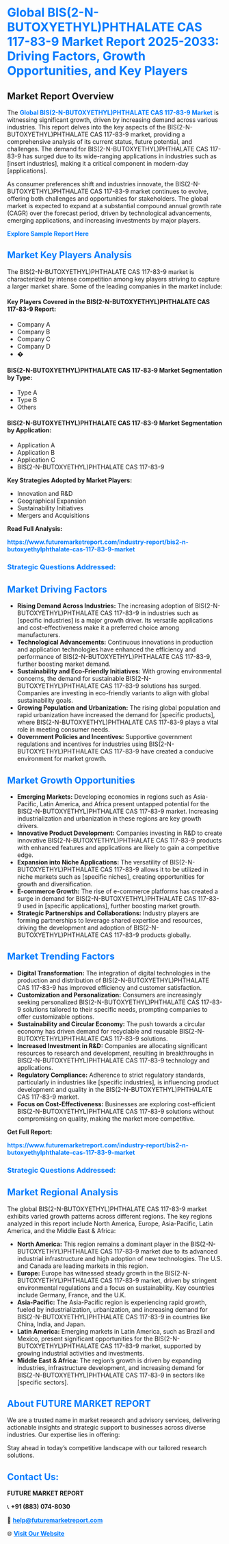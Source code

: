 <h1 style="color: #007BFF;">Global BIS(2-N-BUTOXYETHYL)PHTHALATE CAS 117-83-9 Market Report 2025-2033: Driving Factors, Growth Opportunities, and Key Players</h1>

<section id="overview">
<h2>Market Report Overview</h2>
<p>The <a href="https://www.futuremarketreport.com/industry-report/bis2-n-butoxyethylphthalate-cas-117-83-9-market" style="color: #007BFF; text-decoration: none;"><strong>Global BIS(2-N-BUTOXYETHYL)PHTHALATE CAS 117-83-9 Market</strong></a> is witnessing significant growth, driven by increasing demand across various industries. This report delves into the key aspects of the BIS(2-N-BUTOXYETHYL)PHTHALATE CAS 117-83-9 market, providing a comprehensive analysis of its current status, future potential, and challenges. The demand for BIS(2-N-BUTOXYETHYL)PHTHALATE CAS 117-83-9 has surged due to its wide-ranging applications in industries such as [insert industries], making it a critical component in modern-day [applications].</p>
<p>As consumer preferences shift and industries innovate, the BIS(2-N-BUTOXYETHYL)PHTHALATE CAS 117-83-9 market continues to evolve, offering both challenges and opportunities for stakeholders. The global market is expected to expand at a substantial compound annual growth rate (CAGR) over the forecast period, driven by technological advancements, emerging applications, and increasing investments by major players.</p>
</section>

<section id="overview">
<p><a href="https://www.futuremarketreport.com/request-sample/reportId=112619" style="color: #007BFF; text-decoration: none;"><strong>Explore Sample Report Here</strong></a></p>
</section>

<section id="key-players">
<h2 style="color: #007BFF;">Market Key Players Analysis</h2>
<p>The BIS(2-N-BUTOXYETHYL)PHTHALATE CAS 117-83-9 market is characterized by intense competition among key players striving to capture a larger market share. Some of the leading companies in the market include:</p>
<h4>Key Players Covered in the BIS(2-N-BUTOXYETHYL)PHTHALATE CAS 117-83-9 Report:</h4>
<ul><li>Company A</li><li>Company B</li><li>Company C</li><li>Company D</li><li>�</li></ul>
<h4>BIS(2-N-BUTOXYETHYL)PHTHALATE CAS 117-83-9 Market Segmentation by Type:</h4>
<ul><li>Type A</li><li>Type B</li><li>Others</li></ul>

<h4>BIS(2-N-BUTOXYETHYL)PHTHALATE CAS 117-83-9 Market Segmentation by Application:</h4>
<ul><li>Application A</li><li>Application B</li><li>Application C</li><li>BIS(2-N-BUTOXYETHYL)PHTHALATE CAS 117-83-9</li></ul>
<p><strong>Key Strategies Adopted by Market Players:</strong></p>
<ul>
<li>Innovation and R&D</li>
<li>Geographical Expansion</li>
<li>Sustainability Initiatives</li>
<li>Mergers and Acquisitions</li>
</ul>
</section>

<section>
<p><strong>Read Full Analysis: </strong></p><a href="https://www.futuremarketreport.com/industry-report/bis2-n-butoxyethylphthalate-cas-117-83-9-market" style="color: #007BFF; text-decoration: none;"><strong>https://www.futuremarketreport.com/industry-report/bis2-n-butoxyethylphthalate-cas-117-83-9-market</strong></a>
<h3 style="color: #007BFF;">Strategic Questions Addressed:</h3>
</section>

<section id="driving-factors">
<h2 style="color: #007BFF;">Market Driving Factors</h2>
<ul>
<li><strong>Rising Demand Across Industries:</strong> The increasing adoption of BIS(2-N-BUTOXYETHYL)PHTHALATE CAS 117-83-9 in industries such as [specific industries] is a major growth driver. Its versatile applications and cost-effectiveness make it a preferred choice among manufacturers.</li>
<li><strong>Technological Advancements:</strong> Continuous innovations in production and application technologies have enhanced the efficiency and performance of BIS(2-N-BUTOXYETHYL)PHTHALATE CAS 117-83-9, further boosting market demand.</li>
<li><strong>Sustainability and Eco-Friendly Initiatives:</strong> With growing environmental concerns, the demand for sustainable BIS(2-N-BUTOXYETHYL)PHTHALATE CAS 117-83-9 solutions has surged. Companies are investing in eco-friendly variants to align with global sustainability goals.</li>
<li><strong>Growing Population and Urbanization:</strong> The rising global population and rapid urbanization have increased the demand for [specific products], where BIS(2-N-BUTOXYETHYL)PHTHALATE CAS 117-83-9 plays a vital role in meeting consumer needs.</li>
<li><strong>Government Policies and Incentives:</strong> Supportive government regulations and incentives for industries using BIS(2-N-BUTOXYETHYL)PHTHALATE CAS 117-83-9 have created a conducive environment for market growth.</li>
</ul>
</section>

<section id="growth-opportunities">
<h2 style="color: #007BFF;">Market Growth Opportunities</h2>
<ul>
<li><strong>Emerging Markets:</strong> Developing economies in regions such as Asia-Pacific, Latin America, and Africa present untapped potential for the BIS(2-N-BUTOXYETHYL)PHTHALATE CAS 117-83-9 market. Increasing industrialization and urbanization in these regions are key growth drivers.</li>
<li><strong>Innovative Product Development:</strong> Companies investing in R&D to create innovative BIS(2-N-BUTOXYETHYL)PHTHALATE CAS 117-83-9 products with enhanced features and applications are likely to gain a competitive edge.</li>
<li><strong>Expansion into Niche Applications:</strong> The versatility of BIS(2-N-BUTOXYETHYL)PHTHALATE CAS 117-83-9 allows it to be utilized in niche markets such as [specific niches], creating opportunities for growth and diversification.</li>
<li><strong>E-commerce Growth:</strong> The rise of e-commerce platforms has created a surge in demand for BIS(2-N-BUTOXYETHYL)PHTHALATE CAS 117-83-9 used in [specific applications], further boosting market growth.</li>
<li><strong>Strategic Partnerships and Collaborations:</strong> Industry players are forming partnerships to leverage shared expertise and resources, driving the development and adoption of BIS(2-N-BUTOXYETHYL)PHTHALATE CAS 117-83-9 products globally.</li>
</ul>
</section>

<section id="trending-factors">
<h2 style="color: #007BFF;">Market Trending Factors</h2>
<ul>
<li><strong>Digital Transformation:</strong> The integration of digital technologies in the production and distribution of BIS(2-N-BUTOXYETHYL)PHTHALATE CAS 117-83-9 has improved efficiency and customer satisfaction.</li>
<li><strong>Customization and Personalization:</strong> Consumers are increasingly seeking personalized BIS(2-N-BUTOXYETHYL)PHTHALATE CAS 117-83-9 solutions tailored to their specific needs, prompting companies to offer customizable options.</li>
<li><strong>Sustainability and Circular Economy:</strong> The push towards a circular economy has driven demand for recyclable and reusable BIS(2-N-BUTOXYETHYL)PHTHALATE CAS 117-83-9 solutions.</li>
<li><strong>Increased Investment in R&D:</strong> Companies are allocating significant resources to research and development, resulting in breakthroughs in BIS(2-N-BUTOXYETHYL)PHTHALATE CAS 117-83-9 technology and applications.</li>
<li><strong>Regulatory Compliance:</strong> Adherence to strict regulatory standards, particularly in industries like [specific industries], is influencing product development and quality in the BIS(2-N-BUTOXYETHYL)PHTHALATE CAS 117-83-9 market.</li>
<li><strong>Focus on Cost-Effectiveness:</strong> Businesses are exploring cost-efficient BIS(2-N-BUTOXYETHYL)PHTHALATE CAS 117-83-9 solutions without compromising on quality, making the market more competitive.</li>
</ul>
</section>

<section>
<p><strong>Get Full Report: </strong></p><a href="https://www.futuremarketreport.com/industry-report/bis2-n-butoxyethylphthalate-cas-117-83-9-market" style="color: #007BFF; text-decoration: none;"><strong>https://www.futuremarketreport.com/industry-report/bis2-n-butoxyethylphthalate-cas-117-83-9-market</strong></a>
<h3 style="color: #007BFF;">Strategic Questions Addressed:</h3>
</section>


<section id="regional-analysis">
<h2 style="color: #007BFF;">Market Regional Analysis</h2>
<p>The global BIS(2-N-BUTOXYETHYL)PHTHALATE CAS 117-83-9 market exhibits varied growth patterns across different regions. The key regions analyzed in this report include North America, Europe, Asia-Pacific, Latin America, and the Middle East & Africa:</p>
<ul>
<li><strong>North America:</strong> This region remains a dominant player in the BIS(2-N-BUTOXYETHYL)PHTHALATE CAS 117-83-9 market due to its advanced industrial infrastructure and high adoption of new technologies. The U.S. and Canada are leading markets in this region.</li>
<li><strong>Europe:</strong> Europe has witnessed steady growth in the BIS(2-N-BUTOXYETHYL)PHTHALATE CAS 117-83-9 market, driven by stringent environmental regulations and a focus on sustainability. Key countries include Germany, France, and the U.K.</li>
<li><strong>Asia-Pacific:</strong> The Asia-Pacific region is experiencing rapid growth, fueled by industrialization, urbanization, and increasing demand for BIS(2-N-BUTOXYETHYL)PHTHALATE CAS 117-83-9 in countries like China, India, and Japan.</li>
<li><strong>Latin America:</strong> Emerging markets in Latin America, such as Brazil and Mexico, present significant opportunities for the BIS(2-N-BUTOXYETHYL)PHTHALATE CAS 117-83-9 market, supported by growing industrial activities and investments.</li>
<li><strong>Middle East & Africa:</strong> The region’s growth is driven by expanding industries, infrastructure development, and increasing demand for BIS(2-N-BUTOXYETHYL)PHTHALATE CAS 117-83-9 in sectors like [specific sectors].</li>
</ul>
</section>

<footer>
<h2 style="color: #007BFF;">About FUTURE MARKET REPORT</h2>
<p>We are a trusted name in market research and advisory services, delivering actionable insights and strategic support to businesses across diverse industries. Our expertise lies in offering:</p>

<p>Stay ahead in today’s competitive landscape with our tailored research solutions.</p>

<h2 style="color: #007BFF;">Contact Us:</h2>
<p><strong>FUTURE MARKET REPORT</strong></p>
<p>📞 <strong>+91 (883) 074-8030</strong></p>
<p>📧 <strong><a href="mailto:help@futuremarketreport.com" style="color: #007BFF;">help@futuremarketreport.com</a></strong></p>
<p>🌐 <strong><a href="https://www.futuremarketreport.com/" style="color: #007BFF;">Visit Our Website</a></strong></p>
</footer>